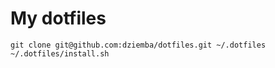 # My dotfiles

```
git clone git@github.com:dziemba/dotfiles.git ~/.dotfiles
~/.dotfiles/install.sh
```

